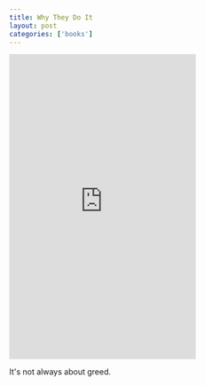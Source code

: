 ```yaml
---
title: Why They Do It
layout: post
categories: ['books']
---
```

<iframe type="text/html" sandbox="allow-scripts allow-same-origin allow-popups" width="336" height="550" frameborder="0" allowfullscreen style="max-width:100%" src="https://read.amazon.com/kp/card?asin=B01IMZ5AVS&preview=inline&linkCode=kpe&ref_=cm_sw_r_kb_dp_TZDSF7E00907FVR23H2H" ></iframe>

It's not always about greed. 